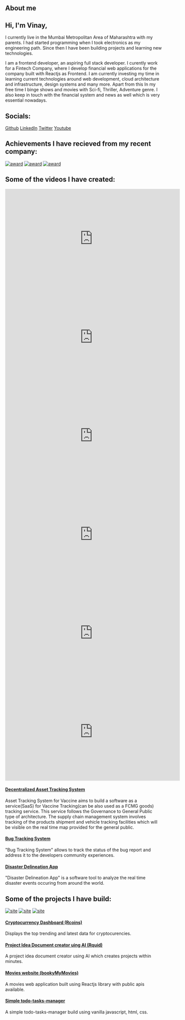 ## About me

## Hi, I'm Vinay,

I currently live in the Mumbai Metropolitan Area of Maharashtra with
my parents. I had started programming when I took electronics as my
engineering path. Since then I have been building projects and
learning new technologies.

I am a frontend developer, an aspiring full stack developer. I
curently work for a Fintech Company, where I develop financial web
applications for the company built with Reactjs as Frontend. I am
currently investing my time in learning current technologies around
web development, cloud architecture and infrastructure, design
systems and many more. Apart from this In my free time I binge shows
and movies with Sci-fi, Thriller, Adventure genre. I also keep in
touch with the financial system and news as well which is very
essential nowadays.

## Socials:

[Github](https://github.com/manalavi "Github")
[LinkedIn](https://www.linkedin.com/in/vinaymanala/ "LinkedIn")
[Twitter](https://twitter.com/vinaymanala/ "Twitter")
[Youtube](https://www.youtube.com/channel/UCXs7GazVR7nHPTJGAcAm3fg "Youtube")

## Achievements I have recieved from my recent company:

[![award](../assets/awards/award-AdaptAndEvolve.jpg)](../assets/awards/award-AdaptAndEvolve.jpg "Award for AdaptAndEvolve")
[![award](../assets/awards/award-TogetherWeAchieve.jpg)](../assets/awards/award-TogetherWeAchieve.jpg "Award for TogetherWeAcheive")
[![award](../assets/awards/award-ClientFocused.jpg)](../assets/awards/award-ClientFocused.jpg "Award for ClientFocused")

## Some of the videos I have created:

<iframe width="560" height="315" alt="YoutubeVideo" src="https://www.youtube.com/embed/VyjnPbV8iZo?si=pE1_KsQqJ9s_Sk0Y" title="Disaster Delineation Project Video" frameborder="0" allow="accelerometer; autoplay; clipboard-write; encrypted-media; gyroscope; picture-in-picture; web-share" referrerpolicy="strict-origin-when-cross-origin" allowfullscreen></iframe>
<iframe width="560" height="315" alt="YoutubeVideo" src="https://www.youtube.com/embed/QW0gUWYKQa0?si=N5HlxeGVzGk535tL" title="Bug Tracking System Youtube Video" frameborder="0" allow="accelerometer; autoplay; clipboard-write; encrypted-media; gyroscope; picture-in-picture; web-share" referrerpolicy="strict-origin-when-cross-origin" allowfullscreen></iframe>
<iframe width="560" height="315" alt="YoutubeVideo" src="https://www.youtube.com/embed/BmBP9zd84zI?si=wdKqQHiHd2E5lsFv" title="ReactJS Stripe Payment Gateway Youtube Video" frameborder="0" allow="accelerometer; autoplay; clipboard-write; encrypted-media; gyroscope; picture-in-picture; web-share" referrerpolicy="strict-origin-when-cross-origin" allowfullscreen></iframe>
<iframe width="560" height="315" alt="YoutubeVideo" src="https://www.youtube.com/embed/-Dl09BGgZqM?si=sVaTR0i9vJ5j_CoL" title="Decentralized Asset Tracking System Using Blockchain Technology Youtube Video Part - 1" frameborder="0" allow="accelerometer; autoplay; clipboard-write; encrypted-media; gyroscope; picture-in-picture; web-share" referrerpolicy="strict-origin-when-cross-origin" allowfullscreen></iframe>
<iframe width="560" height="315" alt="YoutubeVideo" src="https://www.youtube.com/embed/M1FLukYPGvI?si=R3DT7nRTVS-kLmWw" title="Decentralized Asset Tracking System Using Blockchain Technology Youtube Video Part - 2" frameborder="0" allow="accelerometer; autoplay; clipboard-write; encrypted-media; gyroscope; picture-in-picture; web-share" referrerpolicy="strict-origin-when-cross-origin" allowfullscreen></iframe>
<iframe width="560" height="315" alt="YoutubeVideo" src="https://www.youtube.com/embed/4U-swGnxnKs?si=s3MVyJtMx757DbCe" title="iRotot Simulation Youtube Video" frameborder="0" allow="accelerometer; autoplay; clipboard-write; encrypted-media; gyroscope; picture-in-picture; web-share" referrerpolicy="strict-origin-when-cross-origin" allowfullscreen></iframe>

<!-- [![YoutubeVideo](https://i.ytimg.com/an_webp/QW0gUWYKQa0/mqdefault_6s.webp?du=3000&sqp=CKqxl8AG&rs=AOn4CLD9zD58_M_UOEBcLgjIQg07UprxLw)](https://youtu.be/QW0gUWYKQa0 "Bug Tracking System Youtube Video")
[![YoutubeVideo](https://i.ytimg.com/an_webp/BmBP9zd84zI/mqdefault_6s.webp?du=3000&sqp=CIqpl8AG&rs=AOn4CLCPSNpkUdgM_wkFGV1hXirDffR2Lg)](https://youtu.be/BmBP9zd84zI "ReactJS Stripe Payment Gateway Youtube Video")
[![YoutubeVideo](https://i.ytimg.com/an_webp/-Dl09BGgZqM/mqdefault_6s.webp?du=3000&sqp=CODMl8AG&rs=AOn4CLCeb1R4cK39E5brpCbCLIsqK76qZA)](https://youtu.be/-Dl09BGgZqM "Decentralized Asset Tracking System Using Blockchain Technology Youtube Video") -->

#### [Decentralized Asset Tracking System](https://www.youtube.com/watch?v=-Dl09BGgZqM&ab_channel=ManalaMedia)

Asset Tracking System for Vaccine aims to build a software as a
service(SaaS) for Vaccine Tracking(can be also used as a FCMG
goods) tracking service. This service follows the Governance to
General Public type of architecture. The supply chain management
system involves tracking of the products shipment and vehicle
tracking facilities which will be visible on the real time map
provided for the general public.

#### [Bug Tracking System](https://www.youtube.com/watch?v=QW0gUWYKQa0&ab_channel=ManalaMedia)

"Bug Tracking System" allows to track the status of the bug
report and address it to the developers community experiences.

#### [Disaster Delineation App](https://www.youtube.com/watch?v=VyjnPbV8iZo&ab_channel=ManalaMedia)

"Disaster Delineation App" is a software tool to analyze the
real time disaster events occuring from around the world.

## Some of the projects I have build:

[![site](../assets/sites/rcoinsSite.png)](../assets/sites/rcoinsSite.png "Rcoins Website")
[![site](../assets/sites/bmymsite.png)](../assets/sites/bmymsite.png "Bookmymovies Website")
[![site](../assets/sites/rquidSite.png)](../assets/sites/rquidSite.png "Rquid Website")

#### [Cryptocurrency Dashboard (Rcoins)](https://rcoins.vercel.app/)

Displays the top trending and latest data for cryptocurencies.

#### [Project Idea Document creator uing AI (Rquid)](https://rquid-client.onrender.com/)

A project idea document creator using AI which creates projects within minutes.

#### [Movies website (bookyMyMovies)](https://bmym.netlify.app/)

A movies web application built using Reactjs library with public apis available.

#### [Simple todo-tasks-manager](https://todotasksmanager.netlify.app/)

A simple todo-tasks-manager build using vanilla javascript, html, css.

